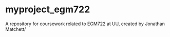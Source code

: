 # myproject_egm722
A repository for coursework related to EGM722 at UU, created by Jonathan Matchett/ 
